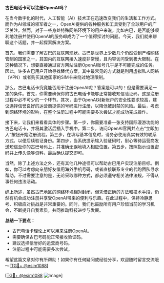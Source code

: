 **古巴电话卡可以注册OpenAI吗？**

在当今数字化的时代，人工智能（AI）技术正在迅速改变我们的生活和工作方式。而作为AI领域的领军者之一，OpenAI提供的各种服务和工具受到了全球用户的广泛关注。然而，对于一些身处特殊网络环境下的用户来说，比如古巴，是否能够顺利地注册并使用OpenAI的服务却成为了一个值得探讨的问题。今天，我们就来聊聊这个话题，并一起探索解决方案。

首先，我们需要了解古巴的互联网现状。古巴是世界上少数几个仍然受到严格网络管制的国家之一，其国内的互联网接入速度非常慢，且内容访问受到极大限制。在这种情况下，想要直接通过官方网站注册OpenAI账号几乎是不可能完成的任务。因此，许多古巴用户开始寻找替代方案，其中最常见的方式就是利用虚拟私人网络（VPN）或者购买其他国家的SIM卡来绕过地理限制。

那么，古巴电话卡究竟能否用于注册OpenAI呢？答案是可以的！但是需要满足一定的条件。首先，你需要确保你的古巴电话卡能够正常接收短信验证码，这是注册过程中必不可少的一个环节。其次，由于OpenAI对新账户的安全性要求较高，建议选择信誉良好的运营商提供的号码进行注册，以降低被封禁的风险。最后，考虑到网络环境的影响，在整个注册过程中可能需要多次尝试才能成功完成操作。

接下来，让我们来看看具体的步骤。第一步，你需要准备一张支持国际漫游功能的古巴电话卡，并将其激活后插入手机中。第二步，访问OpenAI官网并点击“立即加入”按钮开始注册流程。第三步，在填写基本信息时，请务必使用真实有效的联系方式，以便后续验证身份。第四步，当系统提示输入验证码时，耐心等待运营商发送短信至你的古巴号码上，并准确无误地填入相应位置。第五步，按照指示设置密码并上传头像等资料，最后确认提交即可。

当然，除了上述方法之外，还有其他几种途径可以帮助古巴用户实现注册目标。例如，你可以考虑向亲朋好友借用海外手机号码，或者直接联系专业的代购团队寻求帮助。不过需要注意的是，无论采取哪种方式，都必须遵守相关法律法规，不得从事任何违法活动。

综上所述，虽然古巴地区的网络环境相对封闭，但凭借正确的方法和技术手段，仍然有机会成功注册并享受OpenAI带来的便利与乐趣。在此过程中，保持冷静思考、积极应对挑战是非常重要的。同时，我们也鼓励所有用户珍惜当前的学习机会，不断提升自我素质，共同推动科技进步与发展。

**总结一下要点：**
- 古巴电话卡理论上可以用来注册OpenAI。
- 需要确保古巴号码能正常接收验证码。
- 建议选择信誉好的运营商号码。
- 注册过程中可能需要多次尝试。

希望这篇文章对你有所帮助！如果你有任何疑问或经验分享，欢迎随时留言交流哦～[[TG💪+ @esim1088](https://t.me/s/esim1088)]

[[TG💪+ @esim1088](https://t.me/s/esim1088) ![Image](https://i.postimg.cc/4NQfJmqS/Snipaste-2025-05-13-00-14-12.png)]
